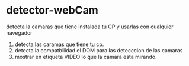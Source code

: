 # detector-webCam
detecta la camaras que tiene instalada tu CP y usarlas con cualquier navegador 
1. detecta las caramas que tiene tu cp.
2. detecta la compatbilidad el DOM para las detecccion de las camaras
3. mostrar en etiqueta VIDEO lo que la camara esta mirando.
